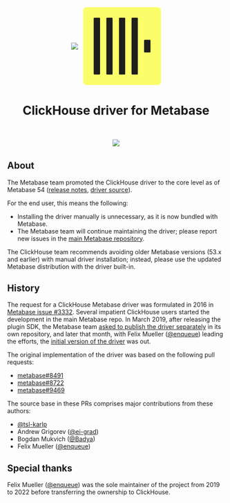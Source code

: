 <p align="center" style="font-size:300%">
<img src="https://www.metabase.com/images/logo.svg" width="200px" align="center">
<img src=".static/clickhouse.svg" width="180px" align="center">
<h1 align="center">ClickHouse driver for Metabase</h1>
</p>
<br/>
<p align="center">
<a href="https://raw.githubusercontent.com/enqueue/metabase-clickhouse-driver/master/LICENSE">
<img src="https://img.shields.io/badge/License-Apache_2.0-blue.svg">
</a>
</p>

## About

The Metabase team promoted the ClickHouse driver to the core level as of Metabase 54 ([release notes](https://github.com/metabase/metabase/releases/tag/v0.54.1), [driver source](https://github.com/metabase/metabase/tree/v0.54.x/modules/drivers/clickhouse)).

For the end user, this means the following:

- Installing the driver manually is unnecessary, as it is now bundled with Metabase.
- The Metabase team will continue maintaining the driver; please report new issues in the [main Metabase repository](https://github.com/metabase/metabase/issues).

The ClickHouse team recommends avoiding older Metabase versions (53.x and earlier) with manual driver installation; instead, please use the updated Metabase distribution with the driver built-in.

## History

The request for a ClickHouse Metabase driver was formulated in 2016 in [Metabase issue #3332](https://github.com/metabase/metabase/issues/3332). Several impatient ClickHouse users started the development in the main Metabase repo. In March 2019, after releasing the plugin SDK, the Metabase team [asked to publish the driver separately](https://github.com/metabase/metabase/pull/8491#issuecomment-471721980) in its own repository, and later that month, with Felix Mueller ([@enqueue](https://github.com/enqueue)) leading the efforts, the [initial version of the driver](https://github.com/ClickHouse/metabase-clickhouse-driver/releases/tag/v0.1) was out.

The original implementation of the driver was based on the following pull requests:

- [metabase#8491](https://github.com/metabase/metabase/pull/8491)
- [metabase#8722](https://github.com/metabase/metabase/pull/8722)
- [metabase#9469](https://github.com/metabase/metabase/pull/9469)

The source base in these PRs comprises major contributions from these authors:

- [@tsl-karlp](https://github.com/tsl-karlp)
- Andrew Grigorev ([@ei-grad](https://github.com/ei-grad))
- Bogdan Mukvich ([@Badya](https://github.com/Badya))
- Felix Mueller ([@enqueue](https://github.com/enqueue))

## Special thanks

Felix Mueller ([@enqueue](https://github.com/enqueue)) was the sole maintainer of the project from 2019 to 2022 before transferring the ownership to ClickHouse.
